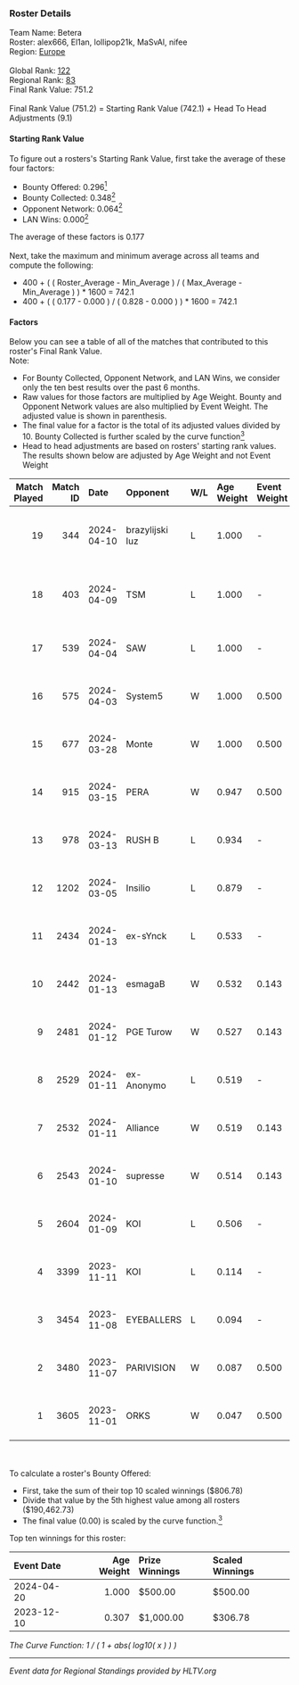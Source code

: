 ### Roster Details<br />
Team Name: Betera<br />
Roster: alex666, El1an, lollipop21k, MaSvAl, nifee<br />
Region: [Europe]( ../standings_europe.md)<br />
<br />
Global Rank: [122](../standings_global.md)<br />
Regional Rank: [83]( ../standings_europe.md)<br />
Final Rank Value:  751.2<br />
<br />
Final Rank Value (751.2) = Starting Rank Value (742.1) + Head To Head Adjustments (9.1)<br />

#### Starting Rank Value<br />
To figure out a rosters's Starting Rank Value, first take the average of these four factors:<br />
- Bounty Offered: 0.296[<sup>1</sup>](#table2)
- Bounty Collected: 0.348[<sup>2</sup>](#table1)
- Opponent Network: 0.064[<sup>2</sup>](#table1)
- LAN Wins: 0.000[<sup>2</sup>](#table1)

The average of these factors is 0.177<br />
<br />
Next, take the maximum and minimum average across all teams and compute the following:<br />
- 400 + ( ( Roster_Average - Min_Average ) / ( Max_Average - Min_Average ) ) * 1600 = 742.1
- 400 + ( ( 0.177 - 0.000 ) / ( 0.828 - 0.000 ) ) * 1600 = 742.1


#### Factors<br />
Below you can see a table of all of the matches that contributed to this roster's Final Rank Value.<br />
Note:<br />

- For Bounty Collected, Opponent Network, and LAN Wins, we consider only the ten best results over the past 6 months.
- Raw values for those factors are multiplied by Age Weight. Bounty and Opponent Network values are also multiplied by Event Weight. The adjusted value is shown in parenthesis.
- The final value for a factor is the total of its adjusted values divided by 10. Bounty Collected is further scaled by the curve function[<sup>3</sup>](#curveFunction)
- Head to head adjustments are based on rosters' starting rank values. The results shown below are adjusted by Age Weight and not Event Weight
<span id="table1"></span><br />


| Match Played | Match ID | Date       | Opponent        | W/L | Age Weight | Event Weight | Bounty Collected | Opponent Network | LAN Wins  | H2H Adj. | Roster                                     |
| -: | -: | :- | :- | :- | :- | :- | :- | :- | :- | -: | :- |
|           19 |      344 | 2024-04-10 | brazylijski luz | L   | 1.000      | -            | -                | -                | -         |   -13.30 | alex666, El1an, lollipop21k, MaSvAl, nifee |
|           18 |      403 | 2024-04-09 | TSM             | L   | 1.000      | -            | -                | -                | -         |   -14.91 | alex666, El1an, lollipop21k, MaSvAl, nifee |
|           17 |      539 | 2024-04-04 | SAW             | L   | 1.000      | -            | -                | -                | -         |    -1.60 | alex666, lollipop21k, MaSvAl, nifee, sad   |
|           16 |      575 | 2024-04-03 | System5         | W   | 1.000      | 0.500        | 0.000 (0.000)    | 0.085 (0.042)    | 0 (0.000) |     6.59 | alex666, lollipop21k, MaSvAl, nifee, sad   |
|           15 |      677 | 2024-03-28 | Monte           | W   | 1.000      | 0.500        | 0.236 (0.118)    | 0.598 (0.299)    | 0 (0.000) |    28.77 | alex666, lollipop21k, MaSvAl, nifee, sad   |
|           14 |      915 | 2024-03-15 | PERA            | W   | 0.947      | 0.500        | 0.025 (0.012)    | 0.424 (0.201)    | 0 (0.000) |    18.51 | alex666, lollipop21k, MaSvAl, nifee, sad   |
|           13 |      978 | 2024-03-13 | RUSH B          | L   | 0.934      | -            | -                | -                | -         |   -13.73 | alex666, lollipop21k, MaSvAl, nifee, sad   |
|           12 |     1202 | 2024-03-05 | Insilio         | L   | 0.879      | -            | -                | -                | -         |   -12.25 | alex666, lollipop21k, MaSvAl, nifee, sad   |
|           11 |     2434 | 2024-01-13 | ex-sYnck        | L   | 0.533      | -            | -                | -                | -         |    -8.26 | alex666, lollipop21k, MaSvAl, nifee, sad   |
|           10 |     2442 | 2024-01-13 | esmagaB         | W   | 0.532      | 0.143        | 0.015 (0.001)    | 0.342 (0.026)    | 0 (0.000) |     8.79 | alex666, lollipop21k, MaSvAl, nifee, sad   |
|            9 |     2481 | 2024-01-12 | PGE Turow       | W   | 0.527      | 0.143        | 0.014 (0.001)    | 0.108 (0.008)    | 0 (0.000) |     7.41 | alex666, lollipop21k, MaSvAl, nifee, sad   |
|            8 |     2529 | 2024-01-11 | ex-Anonymo      | L   | 0.519      | -            | -                | -                | -         |    -7.66 | alex666, lollipop21k, MaSvAl, nifee, sad   |
|            7 |     2532 | 2024-01-11 | Alliance        | W   | 0.519      | 0.143        | 0.020 (0.001)    | 0.855 (0.063)    | 0 (0.000) |    11.39 | alex666, lollipop21k, MaSvAl, nifee, sad   |
|            6 |     2543 | 2024-01-10 | supresse        | W   | 0.514      | 0.143        | 0.000 (0.000)    | 0.000 (0.000)    | 0 (0.000) |     2.10 | alex666, lollipop21k, MaSvAl, nifee, sad   |
|            5 |     2604 | 2024-01-09 | KOI             | L   | 0.506      | -            | -                | -                | -         |    -2.59 | alex666, lollipop21k, MaSvAl, nifee, sad   |
|            4 |     3399 | 2023-11-11 | KOI             | L   | 0.114      | -            | -                | -                | -         |    -0.57 | Ganginho, lollipop21k, MaSvAl, nifee, sad  |
|            3 |     3454 | 2023-11-08 | EYEBALLERS      | L   | 0.094      | -            | -                | -                | -         |    -0.91 | Ganginho, lollipop21k, MaSvAl, nifee, sad  |
|            2 |     3480 | 2023-11-07 | PARIVISION      | W   | 0.087      | 0.500        | 0.002 (0.000)    | 0.004 (0.000)    | 0 (0.000) |     1.09 | Ganginho, lollipop21k, MaSvAl, nifee, sad  |
|            1 |     3605 | 2023-11-01 | ORKS            | W   | 0.047      | 0.500        | 0.000 (0.000)    | 0.016 (0.000)    | 0 (0.000) |     0.28 | Ganginho, lollipop21k, MaSvAl, nifee, sad  |

<br />
<span id="table2"></span><br />
To calculate a roster's Bounty Offered:<br />

- First, take the sum of their top 10 scaled winnings ($806.78)
- Divide that value by the 5th highest value among all rosters ($190,462.73)
- The final value (0.00) is scaled by the curve function.[<sup>3</sup>](#curveFunction)

Top ten winnings for this roster:<br />

| Event Date | Age Weight | Prize Winnings | Scaled Winnings |
| :- | -: | :- | :- |
| 2024-04-20 |      1.000 | $500.00        | $500.00         |
| 2023-12-10 |      0.307 | $1,000.00      | $306.78         |


<span id="curveFunction"></span>_The Curve Function: 1 / ( 1 + abs( log10( x ) ) )_<br />

---
_Event data for Regional Standings provided by HLTV.org_<br />
